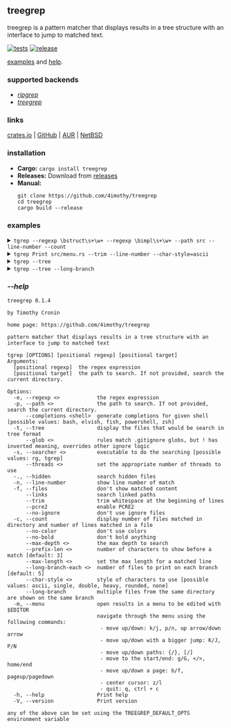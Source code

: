 ## treegrep

treegrep is a pattern matcher that displays results in a tree structure with an interface to jump to matched text.

[![tests](https://github.com/4imothy/treegrep/actions/workflows/ci.yml/badge.svg)](https://github.com/4imothy/treegrep/actions)
[![release](https://github.com/4imothy/treegrep/actions/workflows/cr.yml/badge.svg)](https://github.com/4imothy/treegrep/actions)

[examples](#examples) and [help](#--help).

### supported backends
- *[ripgrep](https://github.com/BurntSushi/ripgrep)*
- *[treegrep](https://github.com/4imothy/treegrep)*

### links
[crates.io](https://crates.io/crates/treegrep) | [GitHub](https://github.com/4imothy/treegrep) | [AUR](https://aur.archlinux.org/packages/treegrep-bin) | [NetBSD](https://pkgsrc.se/sysutils/treegrep)

### installation
- **Cargo:** ```cargo install treegrep```
- **Releases:** Download from [releases](https://github.com/4imothy/treegrep/releases/)
- **Manual:**
  ```
  git clone https://github.com/4imothy/treegrep
  cd treegrep
  cargo build --release
  ```

### examples
<details>
<summary><code>tgrep --regexp \bstruct\s+\w+ --regexp \bimpl\s+\w+ --path src --line-number --count</code></summary>

```
src: 12
├──config.rs: 3
│  ├──12: pub struct Characters {
│  ├──26: pub struct Config {
│  └──79: impl Config {
├──errors.rs: 4
│  ├──8: pub struct Message {
│  ├──22: impl Error for Message {}
│  ├──24: impl fmt::Debug for Message {
│  └──30: impl fmt::Display for Message {
├──args.rs: 2
│  ├──17: pub struct ArgInfo {
│  └──23: impl ArgInfo {
├──match_system.rs: 10
│  ├──39: pub struct Directory {
│  ├──48: impl Directory {
│  ├──61: pub struct File {
│  ├──68: impl File {
│  ├──107: pub struct Match {
│  ├──113: impl Match {
│  ├──138: pub struct Line {
│  ├──144: impl Line {
│  ├──160:     impl PartialEq for Match {
│  └──167:     impl Debug for Match {
├──formats.rs: 2
│  ├──19: pub struct Chars {
│  └──99: pub struct DisplayRepeater<T>(T, usize);
├──output_processor.rs: 2
│  ├──29: impl File {
│  └──101: impl AsUsize for Value {
├──searchers.rs: 4
│  ├──13: struct ShortName(String);
│  ├──15: impl ShortName {
│  ├──22: impl Deref for ShortName {
│  └──85: impl Searchers {
├──term.rs: 1
│  └──13: pub struct Term<'a> {
├──options.rs: 2
│  ├──42: pub struct Rg;
│  └──44: impl Options for Rg {
├──writer.rs: 8
│  ├──21: impl Clone for PrefixComponent {
│  ├──32: pub struct OpenInfo<'a> {
│  ├──42: struct FileEntry<'a> {
│  ├──72: struct DirEntry<'a> {
│  ├──154: struct LineEntry<'a> {
│  ├──251: struct LongBranchEntry<'a> {
│  ├──296: impl Directory {
│  └──374: impl File {
├──menu.rs: 5
│  ├──19: struct PathInfo {
│  ├──26: impl PathInfo {
│  ├──83: pub struct Menu<'a> {
│  ├──100: struct Window {
│  └──106: impl Window {
└──matcher.rs: 1
   └──121: impl File {
```
</details>

<details>
<summary><code>tgrep Print src/menu.rs --trim --line-number --char-style=ascii</code></summary>

```
menu.rs
+--9: style::{Print, SetBackgroundColor},
+--330: queue!(self.term, cursor::MoveTo(START_X, cursor), Print(line))?;
+--360: Print(self.lines.get(id).unwrap())
+--389: Print(
+--506: Print(config().c.selected_indicator),
+--508: Print(self.lines.get(self.selected_id).unwrap())
+--516: Print(formats::SELECTED_INDICATOR_CLEAR),
+--518: Print(self.lines.get(self.selected_id).unwrap())
+--532: Print(format!(
+--544: Print(format!(
+--557: Print(format!(
```
</details>

<details>
<summary><code>tgrep --tree</code></summary>

```
treegrep
├──benchmarks
│  ├──times
│  └──runner
├──tests
│  ├──pool
│  │  └──alice_adventures_in_wonderland_by_lewis_carroll.txt
│  ├──targets
│  │  ├──links_22
│  │  ├──glob_inclusion
│  │  ├──colon
│  │  ├──wide_21
│  │  ├──glob_exclusion
│  │  ├──links_11
│  │  ├──links_21
│  │  ├──links_12
│  │  ├──deep
│  │  ├──line_number
│  │  ├──max_depth
│  │  ├──file
│  │  └──wide_12
│  ├──utils.rs
│  ├──tests.rs
│  └──file_system.rs
├──src
│  ├──config.rs
│  ├──errors.rs
│  ├──log.rs
│  ├──args.rs
│  ├──match_system.rs
│  ├──formats.rs
│  ├──output_processor.rs
│  ├──searchers.rs
│  ├──term.rs
│  ├──options.rs
│  ├──writer.rs
│  ├──menu.rs
│  ├──main.rs
│  └──matcher.rs
├──completions
│  ├──tgrep.elv
│  ├──tgrep.bash
│  ├──_tgrep
│  ├──tgrep.fish
│  └──_tgrep.ps1
├──README
│  └──demo.mp4
├──Cargo.lock
├──LICENSE
├──README.md
├──build.rs
├──todos.norg
└──Cargo.toml
```
</details>

<details>
<summary><code>tgrep --tree --long-branch</code></summary>

```
treegrep
├──benchmarks
│  └──times, runner
├──tests
│  ├──pool
│  │  └──alice_adventures_in_wonderland_by_lewis_carroll.txt
│  ├──targets
│  │  ├──links_22, glob_inclusion, colon, wide_21, glob_exclusion
│  │  ├──links_11, links_21, links_12, deep, line_number
│  │  └──max_depth, file, wide_12
│  └──utils.rs, tests.rs, file_system.rs
├──src
│  ├──config.rs, errors.rs, log.rs, args.rs, match_system.rs
│  ├──formats.rs, output_processor.rs, searchers.rs, term.rs, options.rs
│  └──writer.rs, menu.rs, main.rs, matcher.rs
├──completions
│  └──tgrep.elv, tgrep.bash, _tgrep, tgrep.fish, _tgrep.ps1
├──README
│  └──demo.mp4
├──Cargo.lock, LICENSE, README.md, build.rs, todos.norg
└──Cargo.toml
```
</details>

### *--help*
```
treegrep 0.1.4

by Timothy Cronin

home page: https://github.com/4imothy/treegrep

pattern matcher that displays results in a tree structure with an interface to jump to matched text

tgrep [OPTIONS] [positional regexp] [positional target]
Arguments:
  [positional regexp]  the regex expression
  [positional target]  the path to search. If not provided, search the current directory.

Options:
  -e, --regexp <>            the regex expression
  -p, --path <>              the path to search. If not provided, search the current directory.
      --completions <shell>  generate completions for given shell [possible values: bash, elvish, fish, powershell, zsh]
  -t, --tree                 display the files that would be search in tree format
      --glob <>              rules match .gitignore globs, but ! has inverted meaning, overrides other ignore logic
  -s, --searcher <>          executable to do the searching [possible values: rg, tgrep]
      --threads <>           set the appropriate number of threads to use
  -., --hidden               search hidden files
  -n, --line-number          show line number of match
  -f, --files                don't show matched content
      --links                search linked paths
      --trim                 trim whitespace at the beginning of lines
      --pcre2                enable PCRE2
      --no-ignore            don't use ignore files
  -c, --count                display number of files matched in directory and number of lines matched in a file
      --no-color             don't use colors
      --no-bold              don't bold anything
      --max-depth <>         the max depth to search
      --prefix-len <>        number of characters to show before a match [default: 3]
      --max-length <>        set the max length for a matched line
      --long-branch-each <>  number of files to print on each branch [default: 5]
      --char-style <>        style of characters to use [possible values: ascii, single, double, heavy, rounded, none]
      --long-branch          multiple files from the same directory are shown on the same branch
  -m, --menu                 open results in a menu to be edited with $EDITOR
                             navigate through the menu using the following commands:
                              - move up/down: k/j, p/n, up arrow/down arrow
                              - move up/down with a bigger jump: K/J, P/N
                              - move up/down paths: {/}, [/]
                              - move to the start/end: g/G, </>, home/end
                              - move up/down a page: b/f, pageup/pagedown
                              - center cursor: z/l
                              - quit: q, ctrl + c
  -h, --help                 Print help
  -V, --version              Print version

any of the above can be set using the TREEGREP_DEFAULT_OPTS environment variable
```
